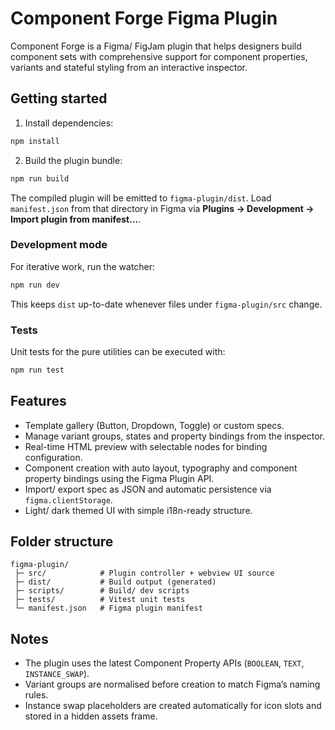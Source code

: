 # Component Forge Figma Plugin

Component Forge is a Figma/ FigJam plugin that helps designers build component sets with comprehensive support for component properties, variants and stateful styling from an interactive inspector.

## Getting started

1. Install dependencies:

```bash
npm install
```

2. Build the plugin bundle:

```bash
npm run build
```

The compiled plugin will be emitted to `figma-plugin/dist`. Load `manifest.json` from that directory in Figma via **Plugins → Development → Import plugin from manifest…**.

### Development mode

For iterative work, run the watcher:

```bash
npm run dev
```

This keeps `dist` up-to-date whenever files under `figma-plugin/src` change.

### Tests

Unit tests for the pure utilities can be executed with:

```bash
npm run test
```

## Features

- Template gallery (Button, Dropdown, Toggle) or custom specs.
- Manage variant groups, states and property bindings from the inspector.
- Real-time HTML preview with selectable nodes for binding configuration.
- Component creation with auto layout, typography and component property bindings using the Figma Plugin API.
- Import/ export spec as JSON and automatic persistence via `figma.clientStorage`.
- Light/ dark themed UI with simple i18n-ready structure.

## Folder structure

```
figma-plugin/
 ├─ src/            # Plugin controller + webview UI source
 ├─ dist/           # Build output (generated)
 ├─ scripts/        # Build/ dev scripts
 ├─ tests/          # Vitest unit tests
 └─ manifest.json   # Figma plugin manifest
```

## Notes

- The plugin uses the latest Component Property APIs (`BOOLEAN`, `TEXT`, `INSTANCE_SWAP`).
- Variant groups are normalised before creation to match Figma’s naming rules.
- Instance swap placeholders are created automatically for icon slots and stored in a hidden assets frame.

